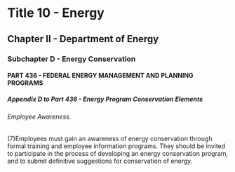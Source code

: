 
# Title 10 - Energy
## Chapter II - Department of Energy
### Subchapter D - Energy Conservation
#### PART 436 - FEDERAL ENERGY MANAGEMENT AND PLANNING PROGRAMS
##### Appendix D to Part 436 - Energy Program Conservation Elements
###### Employee Awareness.

(7)Employees must gain an awareness of energy conservation through formal training and employee information programs. They should be invited to participate in the process of developing an energy conservation program, and to submit definitive suggestions for conservation of energy.

